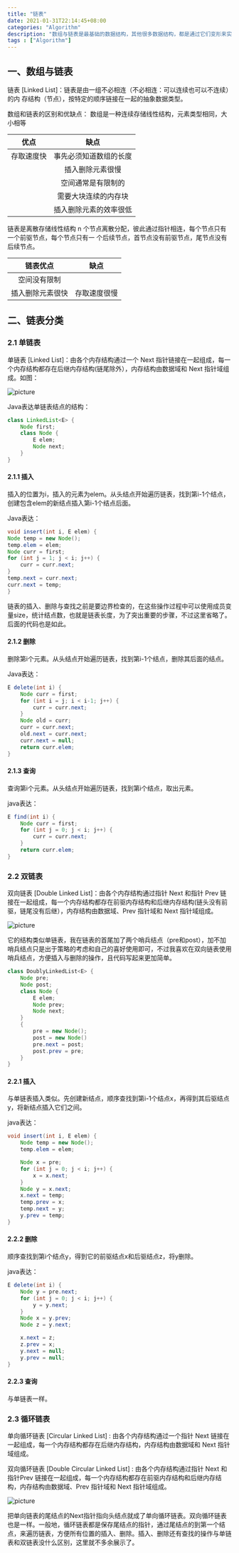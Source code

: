 ```yaml
---
title: "链表"
date: 2021-01-31T22:14:45+08:00
categories: "Algorithm"
description: "数组与链表是最基础的数据结构，其他很多数据结构，都是通过它们变形来实现的。这里说明了它们的优缺点，还有链表的分类，以及相关的算法"
tags : ["Algorithm"]
---
```


## 一、数组与链表

链表 [Linked List]：链表是由一组不必相连（不必相连：可以连续也可以不连续）的内
存结构（节点），按特定的顺序链接在一起的抽象数据类型。

数组和链表的区别和优缺点：
数组是一种连续存储线性结构，元素类型相同，大小相等

<table>
<thead>
<tr>
<th style="text-align:center">优点</th>
<th style="text-align:center">缺点</th>
</tr>
</thead>
<tbody>
<tr>
<td style="text-align:center">存取速度快</td>
<td style="text-align:center">事先必须知道数组的长度</td>
</tr>
<tr>
<td style="text-align:center"></td>
<td style="text-align:center">插入删除元素很慢</td>
</tr>
<tr>
<td style="text-align:center"></td>
<td style="text-align:center">空间通常是有限制的</td>
</tr>
<tr>
<td style="text-align:center"></td>
<td style="text-align:center">需要大块连续的内存块</td>
</tr>
<tr>
<td style="text-align:center"></td>
<td style="text-align:center">插入删除元素的效率很低</td>
</tr>
</tbody>
</table>

链表是离散存储线性结构
n 个节点离散分配，彼此通过指针相连，每个节点只有一个前驱节点，每个节点只有一
个后续节点，首节点没有前驱节点，尾节点没有后续节点。

<table>
<thead>
<tr>
<th style="text-align:center">链表优点</th>
<th style="text-align:center">缺点</th>
</tr>
</thead>
<tbody>
<tr>
<td style="text-align:center">空间没有限制</td>
<td></td>
</tr>
<tr>
<td style="text-align:center">插入删除元素很快</td>
<td style="text-align:center">存取速度很慢</td>
</tr>
</tbody>
</table>

## 二、链表分类

### 2.1 单链表

单链表 [Linked List]：由各个内存结构通过一个 Next 指针链接在一起组成，每一个内存结构都存在后继内存结构(链尾除外），内存结构由数据域和 Next 指针域组成。如图：

![picture](../../../../images/posts/2021/01/algorithm-list/1.png)

Java表达单链表结点的结构：

```java
class LinkedList<E> {
    Node first;
    class Node {
        E elem;
        Node next;
    }
}
```

#### 2.1.1 插入

插入的位置为i，插入的元素为elem。从头结点开始遍历链表，找到第i-1个结点，创建包含elem的新结点插入第i-1个结点后面。

Java表达：

```java
void insert(int i, E elem) {
Node temp = new Node();
temp.elem = elem;
Node curr = first;
for (int j = 1; j < i; j++) {
    curr = curr.next;
}
temp.next = curr.next;
curr.next = temp;
}
```

链表的插入、删除与查找之前是要边界检查的，在这些操作过程中可以使用成员变量size，统计结点数，也就是链表长度，为了突出重要的步骤，不过这里省略了。后面的代码也是如此。

#### 2.1.2 删除

删除第i个元素。从头结点开始遍历链表，找到第i-1个结点，删除其后面的结点。

Java表达：

```java
E delete(int i) {
    Node curr = first;
    for (int i = j; i < i-1; j++) {
        curr = curr.next;
    }
    Node old = curr;
    curr = curr.next;
    old.next = curr.next;
    curr.next = null;
    return curr.elem;
}
```

#### 2.1.3 查询

查询第i个元素。从头结点开始遍历链表，找到第i个结点，取出元素。

java表达：

```java
E find(int i) {
    Node curr = first;
    for (int j = 0; j < i; j++) {
        curr = curr.next;
    }
    return curr.elem;
}
```

### 2.2 双链表

双向链表 [Double Linked List]：由各个内存结构通过指针 Next 和指针 Prev 链接在一起组成，每一个内存结构都存在前驱内存结构和后继内存结构(链头没有前驱，链尾没有后继），内存结构由数据域、Prev 指针域和 Next 指针域组成。

![picture](../../../../images/posts/2021/01/algorithm-list/2.png)

它的结构类似单链表，我在链表的首尾加了两个哨兵结点（pre和post），加不加哨兵结点只是出于策略的考虑和自己的喜好使用即可，不过我喜欢在双向链表使用哨兵结点，方便插入与删除的操作，且代码写起来更加简单。

```java
class DoublyLinkedList<E> {
    Node pre;
    Node post;
    class Node {
        E elem;
        Node prev;
        Node next;
    }
    {
        pre = new Node();
        post = new Node()
        pre.next = post;
        post.prev = pre;
    }
}
```

#### 2.2.1 插入

与单链表插入类似。先创建新结点，顺序查找到第i-1个结点x，再得到其后驱结点y，将新结点插入它们之间。

java表达：

```java
void insert(int i, E elem) {
    Node temp = new Node();
    temp.elem = elem;

    Node x = pre;
    for (int j = 0; j < i; j++) {
        x = x.next;
    }
    Node y = x.next;
    x.next = temp;
    temp.prev = x;
    temp.next = y;
    y.prev = temp;
}
```

#### 2.2.2 删除

顺序查找到第i个结点y，得到它的前驱结点x和后驱结点z，将y删除。

java表达：

```java
E delete(int i) {
    Node y = pre.next;
    for (int j = 0; j < i; j++) {
        y = y.next;
    }
    Node x = y.prev;
    Node z = y.next;

    x.next = z;
    z.prev = x;
    y.next = null;
    y.prev = null;
}
```

#### 2.2.3 查询

与单链表一样。

### 2.3 循环链表

单向循环链表 [Circular Linked List] : 由各个内存结构通过一个指针 Next 链接在一起组成，每一个内存结构都存在后继内存结构，内存结构由数据域和 Next 指针域组成。

双向循环链表 [Double Circular Linked List] : 由各个内存结构通过指针 Next 和指针Prev 链接在一起组成，每一个内存结构都存在前驱内存结构和后继内存结构，内存结构由数据域、Prev 指针域和 Next 指针域组成。

![picture](../../../../images/posts/2021/01/algorithm-list/3.png)

把单向链表的尾结点的Next指针指向头结点就成了单向循环链表。双向循环链表也是一样。一般地，循环链表都是保存尾结点的指针，通过尾结点的到第一个结点，来遍历链表，方便所有位置的插入、删除。插入、删除还有查找的操作与单链表和双链表没什么区别，这里就不多余展示了。
